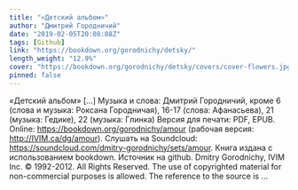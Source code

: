 ```yaml
---
title: "«Детский альбом»"
author: "Дмитрий Городничий"
date: "2019-02-05T20:08:08Z"
tags: [Github]
link: "https://bookdown.org/gorodnichy/detsky/"
length_weight: "12.9%"
cover: "https://bookdown.org/gorodnichy/detsky/covers/cover-flowers.jpg"
pinned: false
---
```


«Детский альбом» [...] Музыка и слова: Дмитрий Городничий, кроме 6 (слова и музыка: Роксана Городничая), 16-17 (слова: Афанасьева), 21 (музыка: Гедике), 22 (музыка: Глинка) Версия для печати: PDF, EPUB. Online: https://bookdown.org/gorodnichy/amour (рабочая версия: http://IVIM.ca/dg/amour). Слушать на Soundcloud: https://soundcloud.com/dmitry-gorodnichy/sets/amour. Книга издана с использованием bookdown. Источник на github. Dmitry Gorodnichy, IVIM Inc. © 1992-2012. All Rights Reserved. The use of copyrighted material for non-commercial purposes is allowed. The reference to the source is ...
